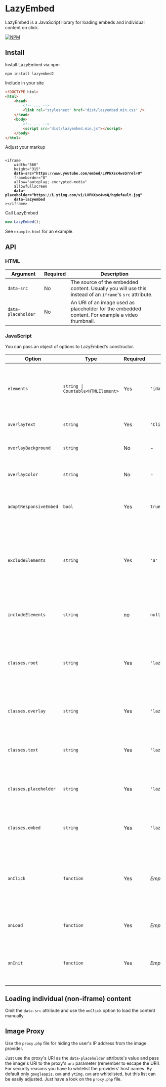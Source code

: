 # LazyEmbed

LazyEmbed is a JavaScript library for loading embeds and individual content on click.

[![NPM](https://nodei.co/npm/lazyembed2.png?downloads=true&downloadRank=true&stars=true)](https://nodei.co/npm/lazyembed2/)



## Install

Install LazyEmbed via npm

```
npm install lazyembed2
```

Include in your site

```html
<!DOCTYPE html>
<html>
    <head>
        <!-- ... -->
        <link rel="stylesheet" href="dist/lazyembed.min.css" />
    </head>
    <body>
        <!-- ... -->
        <script src="dist/lazyembed.min.js"></script>
    </body>
</html>
```

Adjust your markup

<pre><code>
&lt;iframe
    width="560"
    height="315"
    <b>data-src="https://www.youtube.com/embed/LVPNXsc4wsQ?rel=0"</b>
    frameborder="0"
    allow="autoplay; encrypted-media"
    allowfullscreen
    <b>data-placeholder="https://i.ytimg.com/vi/LVPNXsc4wsQ/hqdefault.jpg"</b>
    <b>data-lazyembed</b>
&gt;&lt;/iframe&gt;
</code></pre>

Call LazyEmbed

```javascript
new LazyEmbed();
```

See `example.html` for an example.



## API

### HTML

Argument | Required | Description
-------- | -------- | -----------
`data-src` | No | The source of the embedded content. Usually you will use this instead of an `iframe`'s `src` attribute.
`data-placeholder` | No | An URI of an image used as placeholder for the embedded content. For example a video thumbnail.

### JavaScript

You can pass an object of options to LazyEmbed's constructor.

Option | Type | Required | Default | Description
------ | ---- | -------- | ------- | -----------
`elements` | <code>string &vert; Countable&lt;HTMLElement&gt;</code> | Yes | `'[data-lazyembed]'` | The embed elements to lazyload. Either a string used as selector or a countable of `HTMLElement`s implementing a `length` property.
`overlayText` | `string` | Yes | `'Click to load'` | The text printed on the overlay. Can contain HTML.
`overlayBackground` | `string` | No | - | **_DEPRECATED_** The background color of the overlay. Can be any CSS color.
`overlayColor` | `string` | No | - | **_DEPRECATED_** The overlay's text color. Can be any CSS color.
`adoptResponsiveEmbed` | `bool` | Yes | `true` | If set to `true`, LazyEmbed tries to adept [Bootstrap's `embed-responsive` class](https://getbootstrap.com/docs/4.1/utilities/embed/) from the embed element.
`excludeElements` | `string` | Yes | `'a'` | A selector defining child elements of the overlay which should not trigger loading the embed content. For example one would not want to trigger the loading when clicking on a link to the privacy policy.
`includeElements` | `string` | no | `null` | A selector defining child elements inside the `excludeElements`-Selector which should trigger the embed content.
`classes.root` | `string` | Yes | `'lazyembed'` | The class to apply to the outermost LazyEmbed element wrapped around the embed element. When not applying the default class, you have to adjust the CSS.
`classes.overlay` | `string` | Yes | `'lazyembed__overlay'` | The class to apply to the overlay element. When not applying the default class, you have to adjust the CSS.
`classes.text` | `string` | Yes | `'lazyembed__text'` | The class to apply to the overlay text element. When not applying the default class, you have to adjust the CSS.
`classes.placeholder` | `string` | Yes | `'lazyembed__placeholder'` | The class to apply to the placeholder image. When not applying the default class, you have to adjust the CSS.
`classes.embed` | `string` | Yes | `'lazyembed__embed'` | The class to apply to the embed element. This class is just for identifying purpose, it doesn't define any styling by default.
`onClick` | `function` | Yes | _Empty function_ | A callback function of the following form `function(HTMLElement embed)`, called when the user clicks on the overlay and after the LazyEmbed parts are hidden and the embedded content is requested.
`onLoad` | `function` | Yes | _Empty function_ | A callback function of the following form `function(HTMLElement embed)`, bound to the `iframe`'s `load` event.
`onInit` | `function` | Yes | _Empty function_ | A callback function of the following form `function(HTMLElement wrapper)`, called when LazyEmbed has fully initialised the embed element.



## Loading individual (non-iframe) content

Omit the `data-src` attribute and use the `onClick` option to load the content manually.



## Image Proxy

Use the `proxy.php` file for hiding the user's IP address from the image provider.

Just use the proxy's URI as the `data-placeholder` attribute's value and pass the image's URI to the proxy's `uri` parameter (remember to escape the URI).
For security reasons you have to whitelist the providers' host names. By default only `googleapis.com` and `ytimg.com` are whitelisted, but this list can be easily adjusted. Just have a look on the `proxy.php` file.


